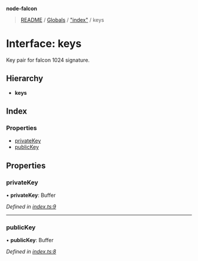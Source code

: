 **node-falcon**

> [README](../README.md) / [Globals](../globals.md) / ["index"](../modules/_index_.md) / keys

# Interface: keys

Key pair for falcon 1024 signature.

## Hierarchy

* **keys**

## Index

### Properties

* [privateKey](_index_.keys.md#privatekey)
* [publicKey](_index_.keys.md#publickey)

## Properties

### privateKey

•  **privateKey**: Buffer

*Defined in [index.ts:9](https://github.com/aellison5505/faclon-node/blob/36c6fdf/src/index.ts#L9)*

___

### publicKey

•  **publicKey**: Buffer

*Defined in [index.ts:8](https://github.com/aellison5505/faclon-node/blob/36c6fdf/src/index.ts#L8)*
